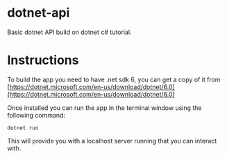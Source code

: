 # dotnet-api
Basic dotnet API build on dotnet c# tutorial.

# Instructions

To build the app you need to have .net sdk 6, you can get a copy of it from [https://dotnet.microsoft.com/en-us/download/dotnet/6.0](https://dotnet.microsoft.com/en-us/download/dotnet/6.0)

Once installed you can run the app in the terminal window using the following command:

```shell
dotnet run
```

This will provide you with a localhost server running that you can interact with.
